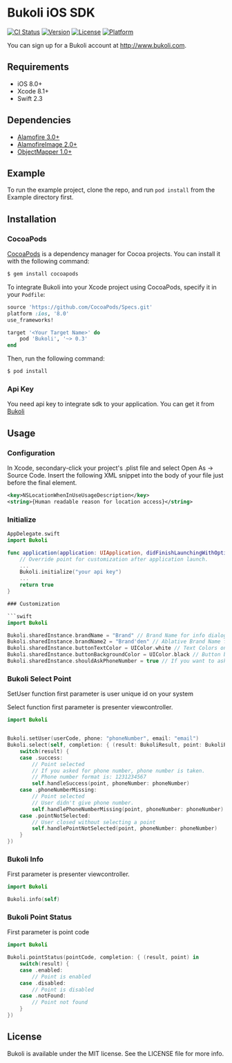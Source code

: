 # Bukoli iOS SDK

[![CI Status](http://img.shields.io/travis/bukoli/bukoli-ios.svg?style=flat)](https://travis-ci.org/bukoli/bukoli-ios)
[![Version](https://img.shields.io/cocoapods/v/Bukoli.svg?style=flat)](http://cocoapods.org/pods/Bukoli)
[![License](https://img.shields.io/cocoapods/l/Bukoli.svg?style=flat)](http://cocoapods.org/pods/Bukoli)
[![Platform](https://img.shields.io/cocoapods/p/Bukoli.svg?style=flat)](http://cocoapods.org/pods/Bukoli)

You can sign up for a Bukoli account at http://www.bukoli.com.

## Requirements

- iOS 8.0+
- Xcode 8.1+
- Swift 2.3

## Dependencies

- [Alamofire 3.0+](https://github.com/Alamofire/Alamofire)
- [AlamofireImage 2.0+](https://github.com/Alamofire/AlamofireImage)
- [ObjectMapper 1.0+](https://github.com/Hearst-DD/ObjectMapper)

## Example

To run the example project, clone the repo, and run `pod install` from the Example directory first.

## Installation

### CocoaPods
[CocoaPods](http://cocoapods.org) is a dependency manager for Cocoa projects. You can install it with the following command:

```bash
$ gem install cocoapods
```

To integrate Bukoli into your Xcode project using CocoaPods, specify it in your `Podfile`:

```ruby
source 'https://github.com/CocoaPods/Specs.git'
platform :ios, '8.0'
use_frameworks!

target '<Your Target Name>' do
    pod 'Bukoli', '~> 0.3'
end
```

Then, run the following command:

```bash
$ pod install
```

### Api Key

You need api key to integrate sdk to your application. You can get it from [Bukoli](http://www.bukoli.com)

## Usage

### Configuration

In Xcode, secondary-click your project's .plist file and select Open As -> Source Code.
Insert the following XML snippet into the body of your file just before the final </dict> element.

```xml
<key>NSLocationWhenInUseUsageDescription</key>
<string>{Human readable reason for location access}</string>
```

### Initialize

```swift
AppDelegate.swift
import Bukoli

func application(application: UIApplication, didFinishLaunchingWithOptions launchOptions: [NSObject : AnyObject]?) -> Bool {
    // Override point for customization after application launch.
    ...
    Bukoli.initialize("your api key")
    ...
    return true
}

### Customization

```swift
import Bukoli

Bukoli.sharedInstance.brandName = "Brand" // Brand Name for info dialog
Bukoli.sharedInstance.brandName2 = "Brand'den" // Ablative Brand Name for info dialog
Bukoli.sharedInstance.buttonTextColor = UIColor.white // Text Colors on button
Bukoli.sharedInstance.buttonBackgroundColor = UIColor.black // Button background color
Bukoli.sharedInstance.shouldAskPhoneNumber = true // If you want to ask user phone number for Bukoli point
```

### Bukoli Select Point

SetUser function first parameter is user unique id on your system

Select function first parameter is presenter viewcontroller.

```swift
import Bukoli


Bukoli.setUser(userCode, phone: "phoneNumber", email: "email")
Bukoli.select(self, completion: { (result: BukoliResult, point: BukoliPoint?, phoneNumber: String?) in
    switch(result) {
    case .success:
        // Point selected
        // If you asked for phone number, phone number is taken.
        // Phone number format is: 1231234567
        self.handleSuccess(point, phoneNumber: phoneNumber)
    case .phoneNumberMissing:
        // Point selected
        // User didn't give phone number.
        self.handlePhoneNumberMissing(point, phoneNumber: phoneNumber)
    case .pointNotSelected:
        // User closed without selecting a point
        self.handlePointNotSelected(point, phoneNumber: phoneNumber)
    }
})
```

### Bukoli Info

First parameter is presenter viewcontroller.

```swift
import Bukoli

Bukoli.info(self)
```

### Bukoli Point Status

First parameter is point code

```swift
import Bukoli

Bukoli.pointStatus(pointCode, completion: { (result, point) in
    switch(result) {
    case .enabled:
    	// Point is enabled
    case .disabled:
    	// Point is disabled
    case .notFound:
    	// Point not found
    }
})

```

## License

Bukoli is available under the MIT license. See the LICENSE file for more info.
